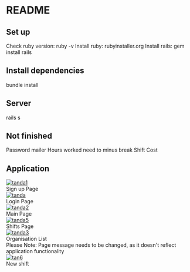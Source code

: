 # README

## Set up
Check ruby version: ruby -v
Install ruby: rubyinstaller.org
Install rails: gem install rails

## Install dependencies 
bundle install

## Server
rails s

## Not finished
Password mailer
Hours worked need to minus break
Shift Cost

## Application
<a href="https://imgbb.com/"><img src="https://i.ibb.co/1GMSwgC/tanda1.png" alt="tanda1" border="0"></a>
<br>
Sign up Page
<br>
<a href="https://imgbb.com/"><img src="https://i.ibb.co/26pn7BH/tanda.png" alt="tanda" border="0"></a>
<br>
Login Page
<br>
<a href="https://imgbb.com/"><img src="https://i.ibb.co/gvtKbDB/tanda2.png" alt="tanda2" border="0"></a>
<br>
Main Page
<br>
<a href="https://ibb.co/7QnV9VY"><img src="https://i.ibb.co/m09txtD/tanda5.png" alt="tanda5" border="0"></a>
<br>
Shifts Page
<br>
<a href="https://ibb.co/s5FwkZt"><img src="https://i.ibb.co/n3DcZFR/tanda3.png" alt="tanda3" border="0"></a>
<br>
Organisation List
<br>
Please Note: Page message needs to be changed, as it doesn't reflect application functionality
<br>
<a href="https://ibb.co/TtwXW5B"><img src="https://i.ibb.co/GRdwHjv/tan6.png" alt="tan6" border="0"></a>
 <br>
 New shift
 <br>

